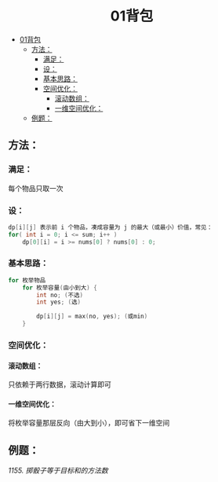 <!--
 * @Description: 
 * @Author: shadow221213
 * @Date: 2023-10-24 19:33:32
 * @LastEditTime: 2023-11-04 16:13:39
-->
# <div align="center">01背包</div>

<!-- TOC -->

- [01背包](#01背包)
  - [方法：](#方法)
    - [满足：](#满足)
    - [设：](#设)
    - [基本思路：](#基本思路)
    - [空间优化：](#空间优化)
      - [滚动数组：](#滚动数组)
      - [一维空间优化：](#一维空间优化)
  - [例题：](#例题)

<!-- /TOC -->

## 方法：

### 满足：
每个物品只取一次

### 设：
``` C++
dp[i][j] 表示前 i 个物品，凑成容量为 j 的最大（或最小）价值，常见：
for( int i = 0; i <= sum; i++ )
    dp[0][i] = i >= nums[0] ? nums[0] : 0;
```

### 基本思路：
``` C++
for 枚举物品
    for 枚举容量(由小到大) {
        int no; (不选)
        int yes; (选)

        dp[i][j] = max(no, yes); (或min)
    }
```

### 空间优化：

#### 滚动数组：
只依赖于两行数据，滚动计算即可

#### 一维空间优化：
将枚举容量那层反向（由大到小），即可省下一维空间

## 例题：
*1155. 掷骰子等于目标和的方法数*